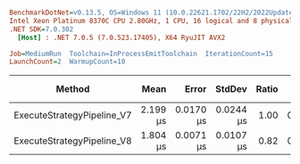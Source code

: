 ``` ini

BenchmarkDotNet=v0.13.5, OS=Windows 11 (10.0.22621.1702/22H2/2022Update/SunValley2), VM=Hyper-V
Intel Xeon Platinum 8370C CPU 2.80GHz, 1 CPU, 16 logical and 8 physical cores
.NET SDK=7.0.302
  [Host] : .NET 7.0.5 (7.0.523.17405), X64 RyuJIT AVX2

Job=MediumRun  Toolchain=InProcessEmitToolchain  IterationCount=15  
LaunchCount=2  WarmupCount=10  

```
|                     Method |     Mean |     Error |    StdDev | Ratio |   Gen0 | Allocated | Alloc Ratio |
|--------------------------- |---------:|----------:|----------:|------:|-------:|----------:|------------:|
| ExecuteStrategyPipeline_V7 | 2.199 μs | 0.0170 μs | 0.0244 μs |  1.00 | 0.1106 |    2824 B |        1.00 |
| ExecuteStrategyPipeline_V8 | 1.804 μs | 0.0071 μs | 0.0107 μs |  0.82 | 0.0019 |      72 B |        0.03 |
